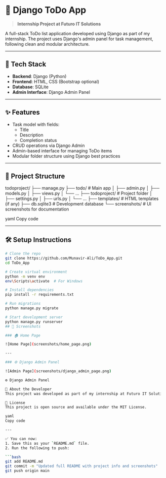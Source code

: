 # 📝 Django ToDo App

> **Internship Project at Futuro IT Solutions**

A full-stack ToDo list application developed using Django as part of my internship. The project uses Django's admin panel for task management, following clean and modular architecture.

---

## 🔧 Tech Stack

- **Backend**: Django (Python)
- **Frontend**: HTML, CSS (Bootstrap optional)
- **Database**: SQLite
- **Admin Interface**: Django Admin Panel

---

## ✨ Features

- Task model with fields:
  - Title
  - Description
  - Completion status
- CRUD operations via Django Admin
- Admin-based interface for managing ToDo items
- Modular folder structure using Django best practices

---

## 📁 Project Structure

todoproject/
├── manage.py
├── todo/ # Main app
│ ├── admin.py
│ ├── models.py
│ ├── views.py
│ └── ...
├── todoproject/ # Project folder
│ ├── settings.py
│ ├── urls.py
│ └── ...
├── templates/ # HTML templates (if any)
├── db.sqlite3 # Development database
└── screenshots/ # UI screenshots for documentation

yaml
Copy code

---

## 🛠️ Setup Instructions

```bash
# Clone the repo
git clone https://github.com/Munavir-Ali/ToDo_App.git
cd ToDo_App

# Create virtual environment
python -m venv env
env\Scripts\activate  # For Windows

# Install dependencies
pip install -r requirements.txt

# Run migrations
python manage.py migrate

# Start development server
python manage.py runserver
## 📸 Screenshots

### 🏠 Home Page

![Home Page](screenshots/home_page.png)

---

### ⚙️ Django Admin Panel

![Admin Page](screenshots/django_admin_page.png)

⚙️ Django Admin Panel

🧠 About the Developer
This project was developed as part of my internship at Futuro IT Solutions during my B.Tech in Computer Science. It showcases backend development using Django and effective use of Django’s built-in admin interface.

📄 License
This project is open source and available under the MIT License.

yaml
Copy code

---

✅ You can now:
1. Save this as your `README.md` file.
2. Run the following to push:

```bash
git add README.md
git commit -m "Updated full README with project info and screenshots"
git push origin main
